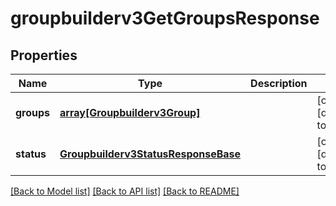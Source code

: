 # groupbuilderv3GetGroupsResponse

## Properties
Name | Type | Description | Notes
------------ | ------------- | ------------- | -------------
**groups** | [**array[Groupbuilderv3Group]**](Groupbuilderv3Group.md) |  | [optional] [default to null]
**status** | [**Groupbuilderv3StatusResponseBase**](Groupbuilderv3StatusResponseBase.md) |  | [optional] [default to null]

[[Back to Model list]](../README.md#documentation-for-models) [[Back to API list]](../README.md#documentation-for-api-endpoints) [[Back to README]](../README.md)


